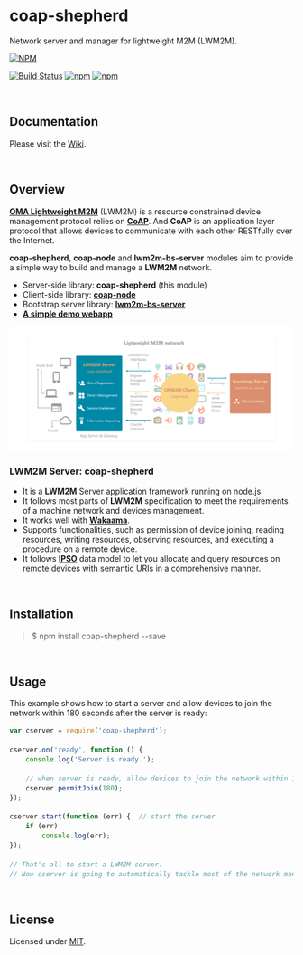 # coap-shepherd
Network server and manager for lightweight M2M (LWM2M).

[![NPM](https://nodei.co/npm/coap-shepherd.png?downloads=true)](https://nodei.co/npm/coap-shepherd/)  

[![Build Status](https://travis-ci.org/PeterEB/coap-shepherd.svg?branch=develop)](https://travis-ci.org/PeterEB/coap-shepherd)
[![npm](https://img.shields.io/npm/v/coap-shepherd.svg?maxAge=2592000)](https://www.npmjs.com/package/coap-shepherd)
[![npm](https://img.shields.io/npm/l/coap-shepherd.svg?maxAge=2592000)](https://www.npmjs.com/package/coap-shepherd)

<br />

## Documentation  

Please visit the [Wiki](https://github.com/PeterEB/coap-shepherd/wiki).

<br />

## Overview

[**OMA Lightweight M2M**](http://technical.openmobilealliance.org/Technical/technical-information/release-program/current-releases/oma-lightweightm2m-v1-0) (LWM2M) is a resource constrained device management protocol relies on [**CoAP**](https://tools.ietf.org/html/rfc7252). And **CoAP** is an application layer protocol that allows devices to communicate with each other RESTfully over the Internet.  

**coap-shepherd**, **coap-node** and **lwm2m-bs-server** modules aim to provide a simple way to build and manage a **LWM2M** network.
* Server-side library: **coap-shepherd** (this module)
* Client-side library: [**coap-node**](https://github.com/PeterEB/coap-node)
* Bootstrap server library: [**lwm2m-bs-server**](https://github.com/PeterEB/lwm2m-bs-server)
* [**A simple demo webapp**](https://github.com/PeterEB/quick-demo)

![coap-shepherd net](https://raw.githubusercontent.com/PeterEB/documents/master/coap-shepherd/media/lwm2m_net.png) 

### LWM2M Server: coap-shepherd

* It is a **LWM2M** Server application framework running on node.js.  
* It follows most parts of **LWM2M** specification to meet the requirements of a machine network and devices management.  
* It works well with [**Wakaama**](https://github.com/eclipse/wakaama).
* Supports functionalities, such as permission of device joining, reading resources, writing resources, observing resources, and executing a procedure on a remote device.  
* It follows [**IPSO**](http://www.ipso-alliance.org/smart-object-guidelines/) data model to let you allocate and query resources on remote devices with semantic URIs in a comprehensive manner. 

<br />

## Installation

> $ npm install coap-shepherd --save

<br />

## Usage

This example shows how to start a server and allow devices to join the network within 180 seconds after the server is ready:

```js
var cserver = require('coap-shepherd');

cserver.on('ready', function () {
    console.log('Server is ready.');

    // when server is ready, allow devices to join the network within 180 secs
    cserver.permitJoin(180);  
});

cserver.start(function (err) {  // start the server
    if (err)
        console.log(err);
});

// That's all to start a LWM2M server.
// Now cserver is going to automatically tackle most of the network managing things.
```

<br />

## License

Licensed under [MIT](https://github.com/PeterEB/coap-shepherd/blob/master/LICENSE).
